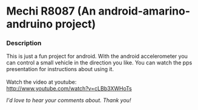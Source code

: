 # Mechi R8087 (An android-amarino-andruino project)

### Description
This is just a fun project for android. With the android accelerometer you can control a small vehicle in the direction you like.
You can watch the pps presentation for instructions about using it.
<br />
<br />
Watch the video at youtube:<br />
http://www.youtube.com/watch?v=cLBb3XWHoTs

_I'd love to hear your comments about. Thank you!_
